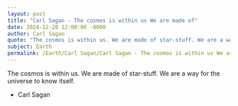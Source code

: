```yaml
---
layout: post
title: "Carl Sagan - The cosmos is within us We are made of"
date: 2024-12-28 12:00:00 -0000
author: Carl Sagan
quote: "The cosmos is within us. We are made of star-stuff. We are a way for the universe to know itself."
subject: Earth
permalink: /Earth/Carl Sagan/Carl Sagan - The cosmos is within us We are made of
---
```


The cosmos is within us. We are made of star-stuff. We are a way for the universe to know itself.

- Carl Sagan
